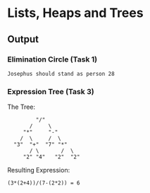 # Lists, Heaps and Trees

## Output

### Elimination Circle (Task 1)

```
Josephus should stand as person 28
```

### Expression Tree (Task 3)

The Tree:
```
         "/"
       /     \
     "*"     "-"
    /  \     /  \
  "3"  "+"  "7" "*"
       / \       /  \
     "2" "4"   "2"  "2"
```

Resulting Expression:
```
(3*(2+4))/(7-(2*2)) = 6
```